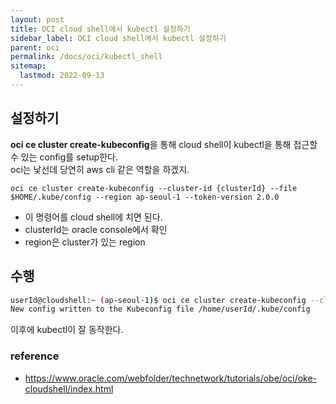 ```yaml
---
layout: post
title: OCI cloud shell에서 kubectl 설정하기
sidebar_label: OCI cloud shell에서 kubectl 설정하기
parent: oci
permalink: /docs/oci/kubectl_shell
sitemap:
  lastmod: 2022-09-13
---
```


## 설정하기

**oci ce cluster create-kubeconfig**을 통해 cloud shell이 kubectl을 통해 접근할 수 있는 config를 setup한다.  
oci는 낯선데 당연히 aws cli 같은 역할을 하겠지.

`oci ce cluster create-kubeconfig --cluster-id {clusterId} --file $HOME/.kube/config --region ap-seoul-1 --token-version 2.0.0`
- 이 명령어를 cloud shell에 치면 된다.
- clusterId는 oracle console에서 확인
- region은 cluster가 있는 region


## 수행

```sh
userId@cloudshell:~ (ap-seoul-1)$ oci ce cluster create-kubeconfig --cluster-id ocid1.cluster.oc1.ap-seoul-1..... --file $HOME/.kube/config --region ap-seoul-1 --token-version 2.0.0
New config written to the Kubeconfig file /home/userId/.kube/config
```

이후에 kubectl이 잘 동작한다.

### reference

- https://www.oracle.com/webfolder/technetwork/tutorials/obe/oci/oke-cloudshell/index.html